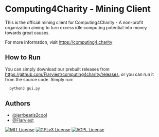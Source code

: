 
# Computing4Charity - Mining Client
This is the official mining client for Computing4Charity - A non-profit organization aiming to turn excess idle computing potential into money towards great causes.

For more information, visit https://computing4.charity

## How to Run

You can simply download our prebuilt releases from https://github.com/Flaryiest/computing4charity/releases, or you can run it from the source code. Simply run:
```bash
  python3 gui.py
```


## Authors

- [@jerrbearis2cool](https://www.github.com/jerrbearis2cool)
- [@Flaryiest](https://www.github.com/Flaryiest)



[![MIT License](https://img.shields.io/badge/License-MIT-green.svg)](https://choosealicense.com/licenses/mit/)
[![GPLv3 License](https://img.shields.io/badge/License-GPL%20v3-yellow.svg)](https://opensource.org/licenses/)
[![AGPL License](https://img.shields.io/badge/license-AGPL-blue.svg)](http://www.gnu.org/licenses/agpl-3.0)

